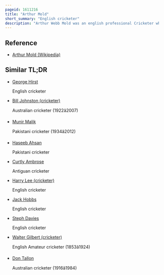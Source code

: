 ```yaml
---
pageid: 1611216
title: "Arthur Mold"
short_summary: "English cricketer"
description: "Arthur Webb Mold was an english professional Cricketer who played First-Class Cricket for Lancashire as a fast Bowler between 1889 and 1901. In 1892 he was a wisden Cricketer of the Year and was selected in 1893 for England in three Test Matches. Mold was one of the most effective Bowlers in England in the 1890s but his Career was overshadowed by Controversy over his Bowling Action. Although he took 1673 Wickets in first-class Matches many Commentators regarded his Achievements as tainted."
---
```


## Reference

- [Arthur Mold (Wikipedia)](https://en.wikipedia.org/?curid=1611216)

## Similar TL;DR

- [George Hirst](/tldr/en/george-hirst)

  English cricketer

- [Bill Johnston (cricketer)](/tldr/en/bill-johnston-cricketer)

  Australian cricketer (1922â2007)

- [Munir Malik](/tldr/en/munir-malik)

  Pakistani cricketer (1934â2012)

- [Haseeb Ahsan](/tldr/en/haseeb-ahsan)

  Pakistani cricketer

- [Curtly Ambrose](/tldr/en/curtly-ambrose)

  Antiguan cricketer

- [Harry Lee (cricketer)](/tldr/en/harry-lee-cricketer)

  English cricketer

- [Jack Hobbs](/tldr/en/jack-hobbs)

  English cricketer

- [Steph Davies](/tldr/en/steph-davies)

  English cricketer

- [Walter Gilbert (cricketer)](/tldr/en/walter-gilbert-cricketer)

  English Amateur cricketer (1853â1924)

- [Don Tallon](/tldr/en/don-tallon)

  Australian cricketer (1916â1984)
